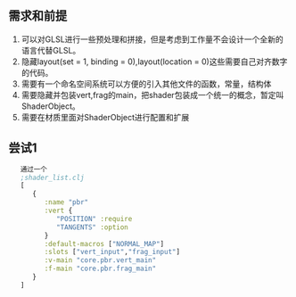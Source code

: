 ## 需求和前提
  1. 可以对GLSL进行一些预处理和拼接，但是考虑到工作量不会设计一个全新的语言代替GLSL。
  2. 隐藏layout(set = 1, binding = 0),layout(location = 0)这些需要自己对齐数字的代码。
  3. 需要有一个命名空间系统可以方便的引入其他文件的函数，常量，结构体
  4. 需要隐藏并包装vert,frag的main，把shader包装成一个统一的概念，暂定叫ShaderObject。
  5. 需要在材质里面对ShaderObject进行配置和扩展



## 尝试1
  ```clojure
     通过一个
     ;shader_list.clj
     [
        {
           :name "pbr"
           :vert {
              "POSITION" :require
              "TANGENTS" :option
           }
           :default-macros ["NORMAL_MAP"] 
           :slots ["vert_input","frag_input"]  
           :v-main "core.pbr.vert_main" 
           :f-main "core.pbr.frag_main"  
        }
     ]
  ```

